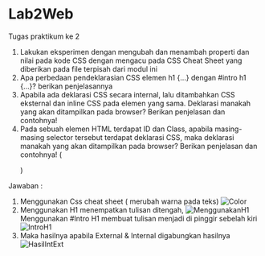 # Lab2Web
Tugas praktikum ke 2
1. Lakukan eksperimen dengan mengubah dan menambah properti dan nilai pada kode CSS dengan mengacu pada CSS Cheat Sheet yang diberikan pada file terpisah dari modul ini
2. Apa perbedaan pendeklarasian CSS elemen h1 {...} dengan #intro h1 {...}? berikan penjelasannya
3. Apabila ada deklarasi CSS secara internal, lalu ditambahkan CSS eksternal dan inline CSS pada elemen yang sama. Deklarasi manakah yang akan ditampilkan pada browser? Berikan penjelasan dan contohnya!
4. Pada sebuah elemen HTML terdapat ID dan Class, apabila masing-masing selector tersebut terdapat deklarasi CSS, maka deklarasi manakah yang akan ditampilkan pada browser? Berikan penjelasan dan contohnya! ( <p id="paragraf-1" class="text-paragraf"> )

Jawaban :


1. Menggunakan Css cheat sheet ( merubah warna pada teks)
![Color](https://user-images.githubusercontent.com/63729431/113704410-46e5df00-9706-11eb-9c39-84b221d86231.png)
2. Menggunakan H1 menempatkan tulisan ditengah,
![MenggunakanH1](https://user-images.githubusercontent.com/63729431/113561714-3e6ea500-962f-11eb-97d4-a26e74cd0a1c.png)
   Menggunakan #Intro H1 membuat tulisan menjadi di pinggir sebelah kiri
 ![IntroH1](https://user-images.githubusercontent.com/63729431/113567689-43d0ed00-9639-11eb-9f98-32b501184cfc.png)
3. Maka hasilnya apabila External & Internal digabungkan hasilnya 
![HasilIntExt](https://user-images.githubusercontent.com/63729431/113709470-b5c63680-970c-11eb-80e7-22b50e4a3364.png)




